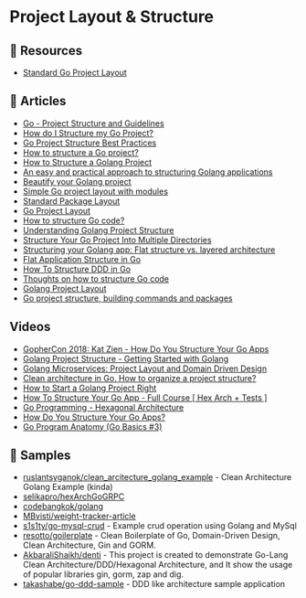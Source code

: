 # Project Layout & Structure

## 📘 Resources
- [Standard Go Project Layout](https://github.com/golang-standards/project-layout)

## 📕 Articles
- [Go - Project Structure and Guidelines](https://dev.to/jinxankit/go-project-structure-and-guidelines-4ccm)
- [How do I Structure my Go Project?](https://www.wolfe.id.au/2020/03/10/how-do-i-structure-my-go-project/)
- [Go Project Structure Best Practices](https://tutorialedge.net/golang/go-project-structure-best-practices/)
- [How to structure a Go project?](https://vsupalov.com/go-folder-structure/)
- [How to Structure a Golang Project](https://qvault.io/golang/golang-project-structure/)
- [An easy and practical approach to structuring Golang applications](https://levelup.gitconnected.com/a-practical-approach-to-structuring-go-applications-7f77d7f9c189)
- [Beautify your Golang project](https://itnext.io/beautify-your-golang-project-f795b4b453aa)
- [Simple Go project layout with modules](https://eli.thegreenplace.net/2019/simple-go-project-layout-with-modules/)
- [Standard Package Layout](https://www.gobeyond.dev/standard-package-layout/)
- [Go Project Layout](https://medium.com/golang-learn/go-project-layout-e5213cdcfaa2)
- [How to structure Go code?](https://developer20.com/how-to-structure-go-code/)
- [Understanding Golang Project Structure](https://teemukanstren.com/2020/10/27/understanding-golang-project-structure/)
- [Structure Your Go Project Into Multiple Directories](https://www.jodylecompte.com/posts/go-structure-your-go-project/)
- [Structuring your Golang app: Flat structure vs. layered architecture](https://blog.logrocket.com/flat-structure-vs-layered-architecture-structuring-your-go-app/)
- [Flat Application Structure in Go](https://www.calhoun.io/flat-application-structure/)
- [How To Structure DDD in Go](https://programmingpercy.tech/blog/how-to-structure-ddd-in-go/)
- [Thoughts on how to structure Go code](https://changelog.com/posts/on-go-application-structure)
- [Golang Project Layout](https://manfred.life/golang-project-layout)
- [Go project structure, building commands and packages](https://technobeans.com/2018/12/21/go-project-structure-building-commands-and-packages/)
## Videos
- [GopherCon 2018: Kat Zien - How Do You Structure Your Go Apps](https://www.youtube.com/watch?v=oL6JBUk6tj0)
- [Golang Project Structure - Getting Started with Golang](https://www.youtube.com/watch?v=a6-OHTNtsG4)
- [Golang Microservices: Project Layout and Domain Driven Design](https://www.youtube.com/watch?v=LUvid5TJ81Y)
- [Clean architecture in Go. How to organize a project structure?](https://www.youtube.com/watch?v=goC-gCNWhS4)
- [How to Start a Golang Project Right](https://www.youtube.com/watch?v=Ot9Em123Fz8)
- [How To Structure Your Go App - Full Course [ Hex Arch + Tests ]](https://www.youtube.com/watch?v=MpFog2kZsHk)
- [Go Programming - Hexagonal Architecture](https://www.youtube.com/watch?v=k3JZI-sQs2k)
- [How Do You Structure Your Go Apps?](https://www.youtube.com/watch?v=1rxDzs0zgcE)
- [Go Program Anatomy (Go Basics #3)](https://www.youtube.com/watch?v=MSB8LXuUjFc)
## 🚀 Samples
- [ruslantsyganok/clean_arcitecture_golang_example](https://github.com/ruslantsyganok/clean_arcitecture_golang_example) - Clean Architecture Golang Example (kinda)
- [selikapro/hexArchGoGRPC](https://github.com/selikapro/hexArchGoGRPC)
- [codebangkok/golang](https://github.com/codebangkok/golang)
- [MBvisti/weight-tracker-article](https://github.com/MBvisti/weight-tracker-article)
- [s1s1ty/go-mysql-crud](https://github.com/s1s1ty/go-mysql-crud) - Example crud operation using Golang and MySql
- [resotto/goilerplate](https://github.com/resotto/goilerplate) - Clean Boilerplate of Go, Domain-Driven Design, Clean Architecture, Gin and GORM.
- [AkbaraliShaikh/denti](https://github.com/AkbaraliShaikh/denti) - This project is created to demonstrate Go-Lang Clean Architecture/DDD/Hexagonal Architecture, and It show the usage of popular libraries gin, gorm, zap and dig.
- [takashabe/go-ddd-sample](https://github.com/takashabe/go-ddd-sample) - DDD like architecture sample application
